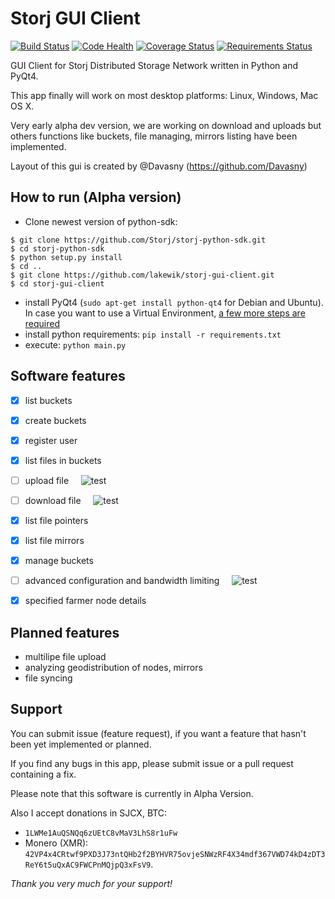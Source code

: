# Storj GUI Client

[![Build Status](https://travis-ci.org/lakewik/storj-gui-client.svg?branch=master)](https://travis-ci.org/lakewik/storj-gui-client)
[![Code Health](https://landscape.io/github/lakewik/storj-gui-client/master/landscape.svg?style=flat)](https://landscape.io/github/lakewik/storj-gui-client/master)
[![Coverage Status](https://coveralls.io/repos/github/lakewik/storj-gui-client/badge.svg?branch=master)](https://coveralls.io/r/lakewik/storj-gui-client)
[![Requirements Status](https://requires.io/github/lakewik/storj-gui-client/requirements.svg?branch=master)](https://requires.io/github/lakewik/storj-gui-client/requirements/?branch=master)

GUI Client for Storj Distributed Storage Network written in Python and PyQt4.

This app finally will work on most desktop platforms: Linux, Windows, Mac OS X.

Very early alpha dev version, we are working on download and uploads but
others functions like buckets, file managing, mirrors listing have been implemented.

Layout of this gui is created by @Davasny (https://github.com/Davasny)

## How to run (Alpha version)

- Clone newest version of python-sdk:

```
$ git clone https://github.com/Storj/storj-python-sdk.git
$ cd storj-python-sdk
$ python setup.py install
$ cd ..
$ git clone https://github.com/lakewik/storj-gui-client.git
$ cd storj-gui-client
```

- install PyQt4 (`sudo apt-get install python-qt4` for Debian and Ubuntu).
  In case you want to use a Virtual Environment,
  [a few more steps are required](https://gist.github.com/marcorosa/73c72f0315fa7098315c8b0774414ad6)
- install python requirements: `pip install -r requirements.txt`
- execute: `python main.py`


## Software features

- [x] list buckets
- [x] create buckets
- [x] register user 
- [x] list files in buckets
- [ ] upload file &nbsp; &nbsp; ![test](http://progressed.io/bar/95)
- [ ] download file &nbsp; &nbsp; ![test](http://progressed.io/bar/95)
- [x] list file pointers
- [x] list file mirrors
- [x] manage buckets
- [ ] advanced configuration and bandwidth limiting &nbsp; &nbsp; ![test](http://progressed.io/bar/10)
- [x] specified farmer node details


## Planned features

- multilipe file upload
- analyzing geodistribution of nodes, mirrors
- file syncing


## Support

You can submit issue (feature request), if you want a feature that hasn't been yet implemented or planned.

If you find any bugs in this app, please submit issue or a pull request containing a fix.

Please note that this software is currently in Alpha Version.

Also I accept donations in SJCX, BTC:

- `1LWMe1AuQSNQq6zUEtC8vMaV3LhS8r1uFw`
- Monero (XMR): `42VP4x4CRtwf9PXD3J73ntQHb2f2BYHVR75ovjeSNWzRF4X34mdf367VWD74kD4zDT3ReY6t5uQxAC9FWCPnMQjpQ3xFsV9`.  

*Thank you very much for your support!*
